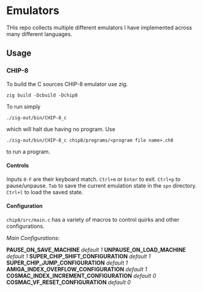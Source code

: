 # Emulators

THis repo collects multiple different emulators I have implemented across many different languages.

## Usage

### CHIP-8

To build the C sources CHIP-8 emulator use zig.

```zig build -Dcbuild -Dchip8```

To run simply 

```./zig-out/bin/CHIP-8_c```

which will halt due having no program. Use

```./zig-out/bin/CHIP-8_c chip8/programs/<program file name>.ch8```

to run a program.

#### Controls

Inputs `0-F` are their keyboard match. `Ctrl+m` or `Enter` to exit. `Ctrl+p` to pause/unpause. `Tab` to save the current emulation state in the `spn` directory. `Ctrl+l` to load the saved state.

#### Configuration

`chip8/src/main.c` has a variety of macros to control quirks and other configurations.

*Main Configurations*:

**PAUSE_ON_SAVE_MACHINE** *default 1*
**UNPAUSE_ON_LOAD_MACHINE** *default 1*
**SUPER_CHIP_SHIFT_CONFIGURATION** *default 1*
**SUPER_CHIP_JUMP_CONFIGURATION** *default 1*
**AMIGA_INDEX_OVERFLOW_CONFIGURATION** *default 1*
**COSMAC_INDEX_INCREMENT_CONFIGURATION** *default 0*
**COSMAC_VF_RESET_CONFIGURATION** *default 0*
